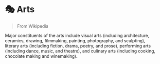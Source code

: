 # 🎭 Arts

> From Wikipedia

Major constituents of the arts include visual arts \(including architecture, ceramics, drawing, filmmaking, painting, photography, and sculpting\), literary arts \(including fiction, drama, poetry, and prose\), performing arts \(including dance, music, and theatre\), and culinary arts \(including cooking, chocolate making and winemaking\).

